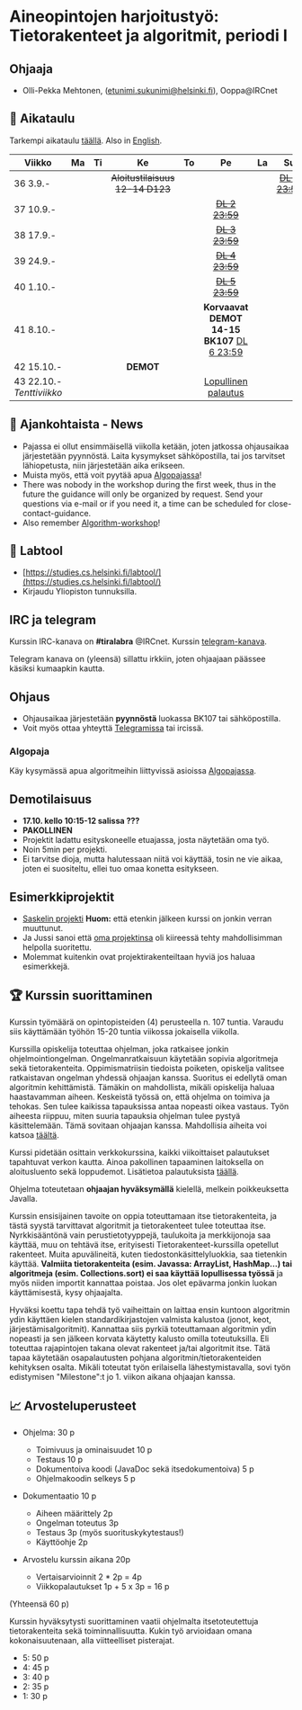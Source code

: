 # Aineopintojen harjoitustyö: Tietorakenteet ja algoritmit, periodi I

## Ohjaaja

* Olli-Pekka Mehtonen, (etunimi.sukunimi@helsinki.fi), Ooppa@IRCnet

## :calendar: Aikataulu

Tarkempi aikataulu [täällä](sivut/aikataulu.md). Also in [English](sivut/aikataulu_EN.md).

|  Viikko | Ma | Ti | Ke | To | Pe | La | Su |
|---------------------------|:--:|:--:|:----------------------------:|:--:|:----------------------:|:--:|:----------:|
| 36 3.9.- |  |  |  ~~Aloitustilaisuus 12-14 D123~~ |  |  |  | ~~[DL 1 23:59](sivut/aikataulu.md#viikko-1)~~ |
| 37 10.9.- |  |  | |  |  ~~[DL 2 23:59](sivut/aikataulu.md#viikko-2)~~ |  |  |
| 38 17.9.- |  |  |  |  |  ~~[DL 3 23:59](sivut/aikataulu.md#viikko-3)~~ |  |  |
| 39 24.9.- |  |  |  |  | ~~[DL 4 23:59](sivut/aikataulu.md#viikko-4)~~ |  |  |
| 40 1.10.- |  |  |  |  |  ~~[DL 5 23:59](sivut/aikataulu.md#viikko-5)~~ |  |  |
| 41 8.10.- |  |  |  |  |  **Korvaavat DEMOT 14-15 BK107** [DL 6 23:59](sivut/aikataulu.md#viikko-6) |  |  |
| 42 15.10.- |  |  | **DEMOT** |  |  |  |  |
|  43 22.10.-  _Tenttiviikko_ |  |  |  |  |  [Lopullinen palautus](sivut/aikataulu.md#lopullinen-palautus-todo) |  |  |



## :mega: Ajankohtaista - News

 * Pajassa ei ollut ensimmäisellä viikolla ketään, joten jatkossa ohjausaikaa järjestetään pyynnöstä. Laita kysymykset sähköpostilla, tai jos tarvitset lähiopetusta, niin järjestetään aika erikseen.
 * Muista myös, että voit pyytää apua [Algopajassa](https://courses.helsinki.fi/fi/TKT20000/126082463)!
 * There was nobody in the workshop during the first week, thus in the future the guidance will only be organized by request. Send your questions via e-mail or if you need it, a time can be scheduled for close-contact-guidance.
 * Also remember [Algorithm-workshop](https://courses.helsinki.fi/fi/TKT20000/126082463)!

## :notebook: Labtool

 * [https://studies.cs.helsinki.fi/labtool/](https://studies.cs.helsinki.fi/labtool/)
 * Kirjaudu Yliopiston tunnuksilla.

## IRC ja telegram
Kurssin IRC-kanava on **#tiralabra** @IRCnet.
Kurssin [telegram-kanava](https://t.me/tkttiralabra).

Telegram kanava on (yleensä) sillattu irkkiin, joten ohjaajaan päässee käsiksi kumaapkin kautta.

## Ohjaus

* Ohjausaikaa järjestetään **pyynnöstä** luokassa BK107 tai sähköpostilla.
* Voit myös ottaa yhteyttä [Telegramissa](https://t.me/tkttiralabra) tai ircissä.

### Algopaja

Käy kysymässä apua algoritmeihin liittyvissä asioissa [Algopajassa](https://courses.helsinki.fi/fi/TKT20000/126082463).

## Demotilaisuus

* **17.10. kello 10:15-12 salissa ???**
* **PAKOLLINEN**
* Projektit ladattu esityskoneelle etuajassa, josta näytetään oma työ.
* Noin 5min per projekti.
* Ei tarvitse dioja, mutta halutessaan niitä voi käyttää, tosin ne vie aikaa, joten ei suositeltu, ellei tuo omaa konetta esitykseen.

## Esimerkkiprojektit

* [Saskelin projekti](https://github.com/saskeli/NonogramSolver_TiRa) **Huom:** että etenkin jälkeen kurssi on jonkin verran muuttunut.
* Ja Jussi sanoi että [oma projektinsa](https://github.com/yussiv/Compress) oli kiireessä tehty mahdollisimman helpolla suoritettu.
* Molemmat kuitenkin ovat projektirakenteiltaan hyviä jos haluaa esimerkkejä.

## :trophy: Kurssin suorittaminen
Kurssin työmäärä on opintopisteiden (4) perusteella n. 107 tuntia. Varaudu siis käyttämään työhön 15-20 tuntia viikossa jokaisella viikolla.

Kurssilla opiskelija toteuttaa ohjelman, joka ratkaisee jonkin ohjelmointiongelman. Ongelmanratkaisuun käytetään sopivia algoritmeja sekä tietorakenteita. Oppimismatriisin tiedoista poiketen, opiskelja valitsee ratkaistavan ongelman yhdessä ohjaajan kanssa. Suoritus ei edellytä oman algoritmin kehittämistä. Tämäkin on mahdollista, mikäli opiskelija haluaa haastavamman aiheen. Keskeistä työssä on, että ohjelma on toimiva ja tehokas. Sen tulee kaikissa tapauksissa antaa nopeasti oikea vastaus. Työn aiheesta riippuu, miten suuria tapauksia ohjelman tulee pystyä käsittelemään. Tämä sovitaan ohjaajan kanssa. Mahdollisia aiheita voi katsoa [täältä](sivut/aiheet.md).

Kurssi pidetään osittain verkkokurssina, kaikki viikoittaiset palautukset tapahtuvat verkon kautta. Ainoa pakollinen tapaaminen laitoksella on aloitusluento sekä loppudemot. Lisätietoa palautuksista [täällä](sivut/palautukset.md).

Ohjelma toteutetaan **ohjaajan hyväksymällä** kielellä, melkein poikkeuksetta Javalla.

Kurssin ensisijainen tavoite on oppia toteuttamaan itse tietorakenteita, ja tästä syystä tarvittavat algoritmit ja tietorakenteet tulee toteuttaa itse. Nyrkkisääntönä vain perustietotyyppejä, taulukoita ja merkkijonoja saa käyttää, muu on tehtävä itse, erityisesti Tietorakenteet-kurssilla opetellut rakenteet. Muita apuvälineitä, kuten tiedostonkäsittelyluokkia, saa tietenkin käyttää. **Valmiita tietorakenteita (esim. Javassa: ArrayList, HashMap...) tai algoritmeja (esim. Collections.sort) ei saa käyttää lopullisessa työssä** ja myös niiden importit kannattaa poistaa. Jos olet epävarma jonkin luokan käyttämisestä, kysy ohjaajalta.

Hyväksi koettu tapa tehdä työ vaiheittain on laittaa ensin kuntoon algoritmin ydin käyttäen kielen standardikirjastojen valmista kalustoa (jonot, keot, järjestämisalgoritmit). Kannattaa siis pyrkiä toteuttamaan algoritmin ydin nopeasti ja sen jälkeen korvata käytetty kalusto omilla toteutuksilla. Eli toteuttaa rajapintojen takana olevat rakenteet ja/tai algoritmit itse.  Tätä tapaa käytetään osapalautusten pohjana algoritmin/tietorakenteiden kehityksen osalta. Mikäli toteutat työn erilaisella lähestymistavalla, sovi työn edistymisen "Milestone":t jo 1. viikon aikana ohjaajan kanssa.

## :chart_with_upwards_trend: Arvosteluperusteet
* Ohjelma: 30 p
   * Toimivuus ja ominaisuudet 10 p
   * Testaus 10 p
   * Dokumentoiva koodi (JavaDoc sekä itsedokumentoiva) 5 p
   * Ohjelmakoodin selkeys 5 p

* Dokumentaatio 10 p
   * Aiheen määrittely 2p
   * Ongelman toteutus 3p
   * Testaus 3p (myös suorituskykytestaus!)
   * Käyttöohje 2p

* Arvostelu kurssin aikana 20p
    * Vertaisarvioinnit 2 * 2p = 4p
    * Viikkopalautukset 1p +  5 x 3p = 16 p

(Yhteensä 60 p)

Kurssin hyväksytysti suorittaminen vaatii ohjelmalta itsetoteutettuja tietorakenteita sekä toiminnallisuutta. Kukin työ arvioidaan omana kokonaisuutenaan, alla viitteelliset pisterajat.

* 5: 50 p
* 4: 45 p
* 3: 40 p
* 2: 35 p
* 1: 30 p